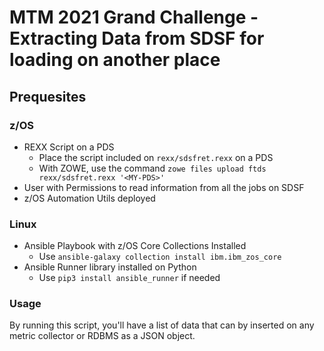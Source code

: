 # MTM 2021 Grand Challenge - Extracting Data from SDSF for loading on another place

## Prequesites

### z/OS

+ REXX Script on a PDS
  + Place the script included on `rexx/sdsfret.rexx` on a PDS
  + With ZOWE, use the command `zowe files upload ftds rexx/sdsfret.rexx '<MY-PDS>'`
+ User with Permissions to read information from all the jobs on SDSF
+ z/OS Automation Utils deployed

### Linux

+ Ansible Playbook with z/OS Core Collections Installed
  + Use `ansible-galaxy collection install ibm.ibm_zos_core`
+ Ansible Runner library installed on Python
  + Use `pip3 install ansible_runner` if needed
  
### Usage

By running this script, you'll have a list of data that can by inserted on any metric collector or RDBMS as a JSON object.      